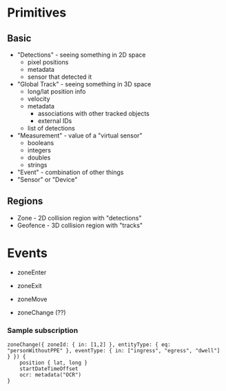 
# Primitives

## Basic
- "Detections" - seeing something in 2D space
	- pixel positions
	- metadata
	- sensor that detected it
- "Global Track" - seeing something in 3D space
	- long/lat position info
	- velocity
	- metadata
		- associations with other tracked objects
		- external IDs
	- list of detections
- "Measurement" - value of a "virtual sensor"
	- booleans
	- integers
	- doubles
	- strings
- "Event" - combination of other things
- "Sensor" or "Device"

## Regions
- Zone - 2D collision region with "detections"
- Geofence - 3D collision region with "tracks"

# Events

- zoneEnter
- zoneExit
- zoneMove

- zoneChange (??)

### Sample subscription

```
zoneChange({ zoneId: { in: [1,2] }, entityType: { eq: "personWithoutPPE" }, eventType: { in: ["ingress", "egress", "dwell"] } }) {
	position { lat, long }
	startDateTimeOffset
	ocr: metadata("OCR")
}
```


